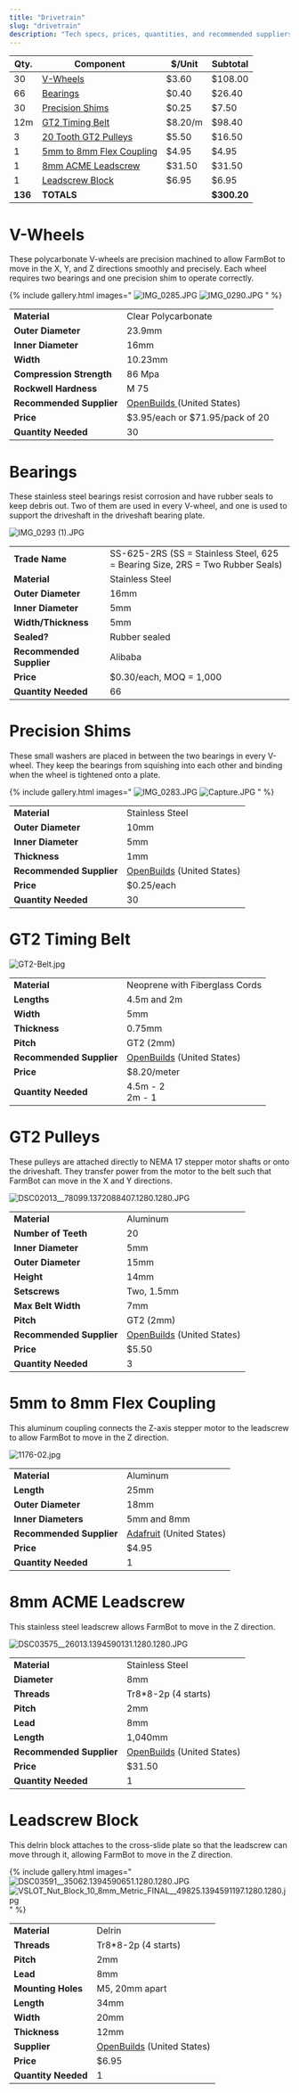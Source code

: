 ```yaml
---
title: "Drivetrain"
slug: "drivetrain"
description: "Tech specs, prices, quantities, and recommended suppliers for the drivetrain components in FarmBot Genesis"
---
```



|Qty.                          |Component                     |$/Unit                        |Subtotal                      |
|------------------------------|------------------------------|------------------------------|------------------------------|
|30                            |[V-Wheels](#v-wheels) |$3.60                         |$108.00
|66                            |[Bearings](#bearings) |$0.40                         |$26.40
|30                            |[Precision Shims](#precision-shims)|$0.25                         |$7.50
|12m                           |[GT2 Timing Belt](#gt2-timing-belt)|$8.20/m                       |$98.40
|3                             |[20 Tooth GT2 Pulleys](#gt2-pulleys)|$5.50                         |$16.50
|1                             |[5mm to 8mm Flex Coupling](#5mm-to-8mm-flex-coupling)|$4.95                         |$4.95
|1                             |[8mm ACME Leadscrew](#8mm-acme-leadscrew)|$31.50                        |$31.50
|1                             |[Leadscrew Block](#leadscrew-block)|$6.95                         |$6.95
|**136**                       |**TOTALS**                    |                              |**$300.20**

# V-Wheels
These polycarbonate V-wheels are precision machined to allow FarmBot to move in the X, Y, and Z directions smoothly and precisely. Each wheel requires two bearings and one precision shim to operate correctly.

{% include gallery.html images="
![IMG_0285.JPG](_images/IMG_0285.JPG)
![IMG_0290.JPG](_images/IMG_0290.JPG)
" %}

|                              |                              |
|------------------------------|------------------------------|
|**Material**                  |Clear Polycarbonate
|**Outer Diameter**            |23.9mm
|**Inner Diameter**            |16mm
|**Width**                     |10.23mm
|**Compression Strength**      |86 Mpa
|**Rockwell Hardness**         |M 75
|**Recommended Supplier**      |[OpenBuilds ](http://openbuildspartstore.com) (United States)
|**Price**                     |$3.95/each or $71.95/pack of 20
|**Quantity Needed**           |30

# Bearings
These stainless steel bearings resist corrosion and have rubber seals to keep debris out. Two of them are used in every V-wheel, and one is used to support the driveshaft in the driveshaft bearing plate.

![IMG_0293 (1).JPG](_images/IMG_0293_(1).JPG)



|                              |                              |
|------------------------------|------------------------------|
|**Trade Name**                |SS-625-2RS (SS = Stainless Steel, 625 = Bearing Size, 2RS = Two Rubber Seals)
|**Material**                  |Stainless Steel
|**Outer Diameter**            |16mm
|**Inner Diameter**            |5mm
|**Width/Thickness**           |5mm
|**Sealed?**                   |Rubber sealed
|**Recommended Supplier**      |Alibaba
|**Price**                     |$0.30/each, MOQ = 1,000
|**Quantity Needed**           |66

# Precision Shims
These small washers are placed in between the two bearings in every V-wheel. They keep the bearings from squishing into each other and binding when the wheel is tightened onto a plate.

{% include gallery.html images="
![IMG_0283.JPG](_images/IMG_0283.JPG)
![Capture.JPG](_images/Capture.JPG)
" %}

|                              |                              |
|------------------------------|------------------------------|
|**Material**                  |Stainless Steel
|**Outer Diameter**            |10mm
|**Inner Diameter**            |5mm
|**Thickness**                 |1mm
|**Recommended Supplier**      |[OpenBuilds](http://openbuildspartstore.com) (United States)
|**Price**                     |$0.25/each
|**Quantity Needed**           |30

# GT2 Timing Belt

![GT2-Belt.jpg](_images/Belt.jpg)



|                              |                              |
|------------------------------|------------------------------|
|**Material**                  |Neoprene with Fiberglass Cords
|**Lengths**                   |4.5m and 2m
|**Width**                     |5mm
|**Thickness**                 |0.75mm
|**Pitch**                     |GT2 (2mm)
|**Recommended Supplier**      |[OpenBuilds](http://openbuildspartstore.com) (United States)
|**Price**                     |$8.20/meter
|**Quantity Needed**           |4.5m - 2<br>2m - 1

# GT2 Pulleys
These pulleys are attached directly to NEMA 17 stepper motor shafts or onto the driveshaft. They transfer power from the motor to the belt such that FarmBot can move in the X and Y directions.

![DSC02013__78099.1372088407.1280.1280.JPG](_images/DSC02013__78099.1372088407.1280.1280.JPG)



|                              |                              |
|------------------------------|------------------------------|
|**Material**                  |Aluminum
|**Number of Teeth**           |20
|**Inner Diameter**            |5mm
|**Outer Diameter**            |15mm
|**Height**                    |14mm
|**Setscrews**                 |Two, 1.5mm
|**Max Belt Width**            |7mm
|**Pitch**                     |GT2 (2mm)
|**Recommended Supplier**      |[OpenBuilds](http://openbuildspartstore.com) (United States)
|**Price**                     |$5.50
|**Quantity Needed**           |3

# 5mm to 8mm Flex Coupling
This aluminum coupling connects the Z-axis stepper motor to the leadscrew to allow FarmBot to move in the Z direction.

![1176-02.jpg](_images/02.jpg)



|                              |                              |
|------------------------------|------------------------------|
|**Material**                  |Aluminum
|**Length**                    |25mm
|**Outer Diameter**            |18mm
|**Inner Diameters**           |5mm and 8mm
|**Recommended Supplier**      |[Adafruit](https://www.adafruit.com/products/1176) (United States)
|**Price**                     |$4.95
|**Quantity Needed**           |1

# 8mm ACME Leadscrew
This stainless steel leadscrew allows FarmBot to move in the Z direction.

![DSC03575__26013.1394590131.1280.1280.JPG](_images/DSC03575__26013.1394590131.1280.1280.JPG)



|                              |                              |
|------------------------------|------------------------------|
|**Material**                  |Stainless Steel
|**Diameter**                  |8mm
|**Threads**                   |Tr8*8-2p (4 starts)
|**Pitch**                     |2mm
|**Lead**                      |8mm
|**Length**                    |1,040mm
|**Recommended Supplier**      |[OpenBuilds](http://openbuildspartstore.com) (United States)
|**Price**                     |$31.50
|**Quantity Needed**           |1

# Leadscrew Block
This delrin block attaches to the cross-slide plate so that the leadscrew can move through it, allowing FarmBot to move in the Z direction.

{% include gallery.html images="
![DSC03591__35062.1394590651.1280.1280.JPG](_images/DSC03591__35062.1394590651.1280.1280.JPG)
![VSLOT_Nut_Block_10_8mm_Metric_FINAL__49825.1394591197.1280.1280.jpg](_images/VSLOT_Nut_Block_10_8mm_Metric_FINAL__49825.1394591197.1280.1280.jpg)
" %}

|                              |                              |
|------------------------------|------------------------------|
|**Material**                  |Delrin
|**Threads**                   |Tr8*8-2p (4 starts)
|**Pitch**                     |2mm
|**Lead**                      |8mm
|**Mounting Holes**            |M5, 20mm apart
|**Length**                    |34mm
|**Width**                     |20mm
|**Thickness**                 |12mm
|**Supplier**                  |[OpenBuilds](http://openbuildspartstore.com) (United States)
|**Price**                     |$6.95
|**Quantity Needed**           |1

